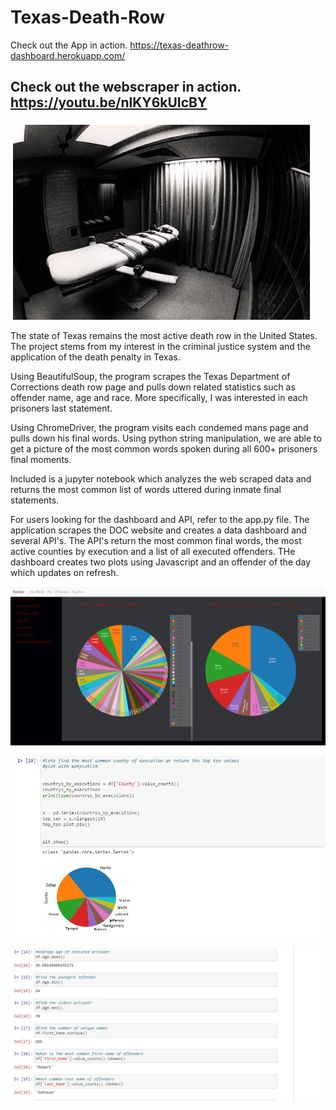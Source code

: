 # Texas-Death-Row

Check out the App in action. 
https://texas-deathrow-dashboard.herokuapp.com/

Check out the webscraper in action. 
https://youtu.be/nlKY6kUIcBY
---------------------------------------------------------------------------------------------------------------------



![Alt text](image/table.png?raw=true "Optional Title")


The state of Texas remains the most active death row in the United States. The project stems from my interest in the criminal justice system and the application of the death penalty in Texas. 

Using BeautifulSoup, the program scrapes the Texas Department of Corrections death row page and pulls down related statistics such as offender name, age and race. More specifically, I was interested in each prisoners last statement. 

Using ChromeDriver, the program visits each condemed mans page and pulls down his final words. Using python string manipulation, we are able to get a picture of the most common words spoken during all 600+ prisoners final moments. 


Included is a jupyter notebook which analyzes the web scraped data and returns the most common list of words uttered during inmate final statements. 

For users looking for the dashboard and API, refer to the app.py file. The application scrapes the DOC website and creates a data dashboard and several API's. The API's return the most common final words, the most active counties by execution and a list of all executed offenders. THe dashboard creates two plots using Javascript and an offender of the day which updates on refresh.  


![Alt text](image/Dashboard.PNG?raw=true "Optional Title")



![Alt text](image/most_common.PNG?raw=true "Optional Title")





![Alt text](image/stats.PNG?raw=true "Optional Title")
